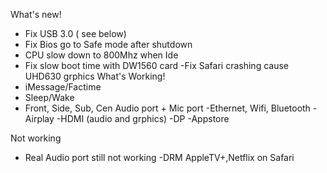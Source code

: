 What's new!
- Fix USB 3.0 ( see below)
- Fix Bios go to Safe mode after shutdown
- CPU slow down to 800Mhz when Ide
- Fix slow boot time with DW1560 card
-Fix Safari crashing cause UHD630 grphics
What's Working!
- iMessage/Factime
- Sleep/Wake
- Front, Side, Sub, Cen Audio port + Mic port
-Ethernet, Wifi, Bluetooth
-Airplay
-HDMI (audio and grphics)
-DP
-Appstore

Not working
- Real Audio port still not working
-DRM AppleTV+,Netflix on Safari
